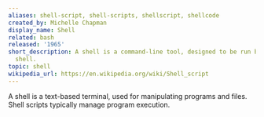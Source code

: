 ```yaml
---
aliases: shell-script, shell-scripts, shellscript, shellcode
created_by: Michelle Chapman 
display_name: Shell
related: bash
released: '1965'
short_description: A shell is a command-line tool, designed to be run by the Unix
  shell.
topic: shell
wikipedia_url: https://en.wikipedia.org/wiki/Shell_script
---
```

A shell is a text-based terminal, used for manipulating programs and files. Shell scripts typically manage program execution.
